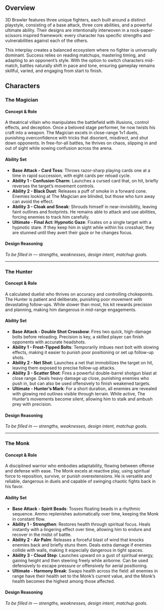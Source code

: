 ## Overview

3D Brawler features three unique fighters, each built around a distinct playstyle, consisting of a base attack, three core abilities, and a powerful ultimate ability. Their designs are intentionally interwoven in a rock-paper-scissors inspired framework: every character has specific strengths and vulnerabilities against each of the others.

This interplay creates a balanced ecosystem where no fighter is universally dominant. Success relies on reading matchups, mastering timing, and adapting to an opponent’s style. With the option to switch characters mid-match, battles naturally shift in pace and tone, ensuring gameplay remains skillful, varied, and engaging from start to finish.

## Characters

### The Magician

#### Concept & Role
A theatrical villain who manipulates the battlefield with illusions, control effects, and deception. Once a beloved stage performer, he now twists his craft into a weapon. The Magician excels in close-range 1v1 duels, punishing overconfidence with tricks that disorient, misdirect, and shut down opponents. In free-for-all battles, he thrives on chaos, slipping in and out of sight while sowing confusion across the arena.  

#### Ability Set
- **Base Attack - Card Toss**: Throws razor-sharp playing cards one at a time in rapid succession, with eight cards per reload cycle.  
- **Ability 1 - Confusion Charm**: Launches a cursed card that, on hit, briefly reverses the target’s movement controls.  
- **Ability 2 - Black Dust**: Releases a puff of smoke in a forward cone. Enemies looking at The Magician are blinded, but those who turn away can avoid the effect.  
- **Ability 3 - Cloak and Sneak**: Shrouds himself in near-invisibility, leaving faint outlines and footprints. He remains able to attack and use abilities, forcing enemies to track him carefully.  
- **Ultimate - Final Act: Hypnotic Gaze**: Fixates on a single target with a hypnotic stare. If they keep him in sight while within his crosshair, they are stunned until they avert their gaze or he changes focus.  

#### Design Reasoning
*To be filled in — strengths, weaknesses, design intent, matchup goals.*  

---

### The Hunter

#### Concept & Role
A calculated duelist who thrives on accuracy and controlling chokepoints. The Hunter is patient and deliberate, punishing poor movement with devastating follow-ups. While slower than most, his kit rewards precision and planning, making him dangerous in mid-range engagements.  

#### Ability Set
- **Base Attack - Double Shot Crossbow**: Fires two quick, high-damage bolts before reloading. Precision is key, a skilled player can finish opponents with accurate headshots.  
- **Ability 1 - Frost-Tipped Bolts**: Temporarily imbues next bolt with slowing effects, making it easier to punish poor positioning or set up follow-up shots.  
- **Ability 2 - Net Shot**: Launches a net that immobilizes the target on hit, leaving them exposed to precise follow-up attacks.  
- **Ability 3 - Scatter Shot**: Fires a powerful double-barrel shotgun blast at close range. Deals heavy damage up close, punishing enemies who push in, but can also be used offensively to finish weakened targets.  
- **Ultimate - Hunter’s Mark**: For a short duration, all enemies are revealed with glowing red outlines visible through terrain. While active, The Hunter’s movements become silent, allowing him to stalk and ambush prey with precision.  

#### Design Reasoning
*To be filled in — strengths, weaknesses, design intent, matchup goals.*  

---

### The Monk

#### Concept & Role
A disciplined warrior who embodies adaptability, flowing between offense and defense with ease. The Monk excels at reactive play, using spiritual force to reposition, survive, or punish overextensions. He is versatile and reliable, dangerous in duels and capable of swinging chaotic fights back in his favor.  

#### Ability Set
- **Base Attack - Spirit Beads**: Tosses floating beads in a rhythmic sequence. Ammo replenishes automatically over time, keeping the Monk in constant flow.  
- **Ability 1 - Strengthen**: Restores health through spiritual focus. Heals instantly with a lingering effect over time, allowing him to endure and recover in the midst of battle.  
- **Ability 2 - Air Palm**: Releases a forceful blast of wind that knocks enemies back and briefly stuns them. Deals extra damage if enemies collide with walls, making it especially dangerous in tight spaces.  
- **Ability 3 - Cloud Step**: Launches upward on a gust of spiritual energy, gaining height and then steering freely while airborne. Can be used defensively to escape pressure or offensively for aerial positioning.  
- **Ultimate - Harmony Break**: Swaps health across the field: all enemies in range have their health set to the Monk’s current value, and the Monk’s health becomes the highest among those affected.  

#### Design Reasoning
*To be filled in — strengths, weaknesses, design intent, matchup goals.*  
